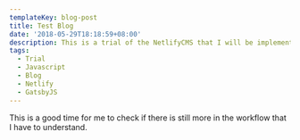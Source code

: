 ```yaml
---
templateKey: blog-post
title: Test Blog
date: '2018-05-29T18:18:59+08:00'
description: This is a trial of the NetlifyCMS that I will be implementing on my blog site.
tags:
  - Trial
  - Javascript
  - Blog
  - Netlify
  - GatsbyJS
---
```

This is a good time for me to check if there is still more in the workflow that I have to understand.
